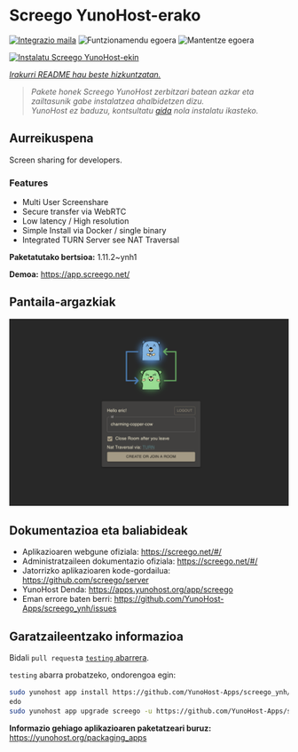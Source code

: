 <!--
Ohart ongi: README hau automatikoki sortu da <https://github.com/YunoHost/apps/tree/master/tools/readme_generator>ri esker
EZ editatu eskuz.
-->

# Screego YunoHost-erako

[![Integrazio maila](https://apps.yunohost.org/badge/integration/screego)](https://ci-apps.yunohost.org/ci/apps/screego/)
![Funtzionamendu egoera](https://apps.yunohost.org/badge/state/screego)
![Mantentze egoera](https://apps.yunohost.org/badge/maintained/screego)

[![Instalatu Screego YunoHost-ekin](https://install-app.yunohost.org/install-with-yunohost.svg)](https://install-app.yunohost.org/?app=screego)

*[Irakurri README hau beste hizkuntzatan.](./ALL_README.md)*

> *Pakete honek Screego YunoHost zerbitzari batean azkar eta zailtasunik gabe instalatzea ahalbidetzen dizu.*  
> *YunoHost ez baduzu, kontsultatu [gida](https://yunohost.org/install) nola instalatu ikasteko.*

## Aurreikuspena

Screen sharing for developers.

### Features

- Multi User Screenshare
- Secure transfer via WebRTC
- Low latency / High resolution
- Simple Install via Docker / single binary
- Integrated TURN Server see NAT Traversal


**Paketatutako bertsioa:** 1.11.2~ynh1

**Demoa:** <https://app.screego.net/>

## Pantaila-argazkiak

![Screego(r)en pantaila-argazkia](./doc/screenshots/screenshot.png)

## Dokumentazioa eta baliabideak

- Aplikazioaren webgune ofiziala: <https://screego.net/#/>
- Administratzaileen dokumentazio ofiziala: <https://screego.net/#/>
- Jatorrizko aplikazioaren kode-gordailua: <https://github.com/screego/server>
- YunoHost Denda: <https://apps.yunohost.org/app/screego>
- Eman errore baten berri: <https://github.com/YunoHost-Apps/screego_ynh/issues>

## Garatzaileentzako informazioa

Bidali `pull request`a [`testing` abarrera](https://github.com/YunoHost-Apps/screego_ynh/tree/testing).

`testing` abarra probatzeko, ondorengoa egin:

```bash
sudo yunohost app install https://github.com/YunoHost-Apps/screego_ynh/tree/testing --debug
edo
sudo yunohost app upgrade screego -u https://github.com/YunoHost-Apps/screego_ynh/tree/testing --debug
```

**Informazio gehiago aplikazioaren paketatzeari buruz:** <https://yunohost.org/packaging_apps>
